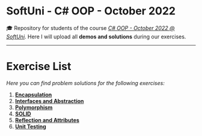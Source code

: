 # SoftUni - C# OOP - October 2022
🎓 Repository for students of the course [*C# OOP - October 2022 @ SoftUni*](https://softuni.bg/trainings/3843/csharp-oop-october-2022). Here I will upload all **demos and solutions** during our exercises.
***
# Exercise List
*Here you can find problem solutions for the following exercises:*
1. [**Encapsulation**](https://github.com/KrIsKa7a/CSharpOOP-October2022/tree/main/E01.%20Encapsulation)
2. [**Interfaces and Abstraction**](https://github.com/KrIsKa7a/CSharpOOP-October2022/tree/main/E02.%20Interfaces%20and%20Abstraction)
3. [**Polymorphism**](https://github.com/KrIsKa7a/CSharpOOP-October2022/tree/main/E03.%20Polymorphism)
4. [**SOLID**](https://github.com/KrIsKa7a/CSharpOOP-October2022/tree/main/E04.%20SOLID)
5. [**Reflection and Attributes**](https://github.com/KrIsKa7a/CSharpOOP-October2022/tree/main/E05.%20Reflection%20and%20Attributes)
6. [**Unit Testing**](https://github.com/KrIsKa7a/CSharpOOP-October2022/tree/main/E06.%20Unit%20Testing)
